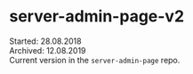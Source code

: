 # server-admin-page-v2
Started: 28.08.2018<br>
Archived: 12.08.2019<br>
Current version in the `server-admin-page` repo.
